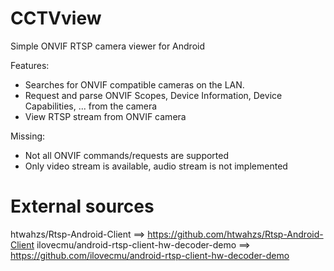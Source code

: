 # CCTVview
Simple ONVIF RTSP camera viewer for Android

Features:
- Searches for ONVIF compatible cameras on the LAN.
- Request and parse ONVIF Scopes, Device Information, Device Capabilities, ... from the camera
- View RTSP stream from ONVIF camera

Missing:
- Not all ONVIF commands/requests are supported
- Only video stream is available, audio stream is not implemented

# External sources
htwahzs/Rtsp-Android-Client ==> https://github.com/htwahzs/Rtsp-Android-Client
ilovecmu/android-rtsp-client-hw-decoder-demo ==> https://github.com/ilovecmu/android-rtsp-client-hw-decoder-demo
